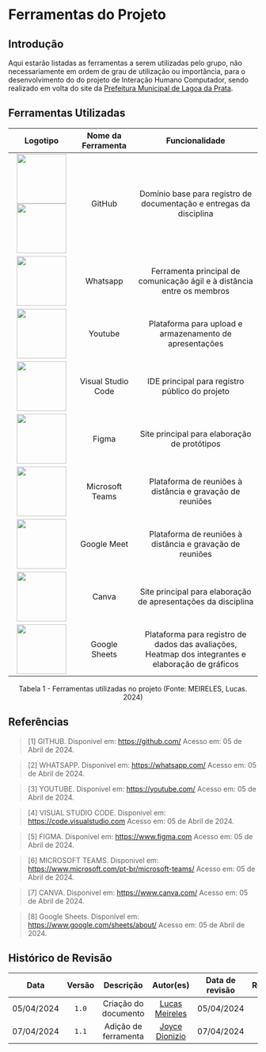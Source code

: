 # Ferramentas do Projeto

## Introdução
Aqui estarão listadas as ferramentas a serem utilizadas pelo grupo, não necessariamente em ordem de grau de utilização ou importância, para o desenvolvimento do do projeto de Interação Humano Computador, sendo realizado em volta do site da [Prefeitura Municipal de Lagoa da Prata](https://www.lagoadaprata.mg.gov.br/). 

## Ferramentas Utilizadas
|                                                                                                                                                                                              Logotipo                                                                                                                                                                                               | Nome da Ferramenta |                                           Funcionalidade                                           |
| :-------------------------------------------------------------------------------------------------------------------------------------------------------------------------------------------------------------------------------------------------------------------------------------------------------------------------------------------------------------------------------------------------: | :----------------: | :------------------------------------------------------------------------------------------------: |
| <img src="https://raw.githubusercontent.com/Interacao-Humano-Computador/2024.1-Prefeitura-Lagoa-da-Prata/main/docs/assets/images/icons/icon-githublight.png#only-light" width="100" height="100"> </img> <img src="https://raw.githubusercontent.com/Interacao-Humano-Computador/2024.1-Prefeitura-Lagoa-da-Prata/main/docs/assets/images/icons/icon-githubdark.png#only-dark" width="100" height="100"> </img> |       GitHub       |                Domínio base para registro de documentação e entregas da disciplina                 |
|                                                                                                        <img src="https://raw.githubusercontent.com/Interacao-Humano-Computador/2024.1-Prefeitura-Lagoa-da-Prata/main/docs/assets/images/icons/icon-whatsapp.png" width="100" height="100"> </img>                                                                                                         |      Whatsapp      |              Ferramenta principal de comunicação ágil e à distância entre os membros               |
|                                                                                                         <img src="https://raw.githubusercontent.com/Interacao-Humano-Computador/2024.1-Prefeitura-Lagoa-da-Prata/main/docs/assets/images/icons/icon-youtube.png" width="100" height="100"> </img>                                                                                                         |      Youtube       |                      Plataforma para upload e armazenamento de apresentações                       |
|                                                                                                         <img src="https://raw.githubusercontent.com/Interacao-Humano-Computador/2024.1-Prefeitura-Lagoa-da-Prata/main/docs/assets/images/icons/icon-vscode.png" width="100" height="100"> </img>                                                                                                          | Visual Studio Code |                           IDE principal para registro público do projeto                           |
|                                                                                                          <img src="https://raw.githubusercontent.com/Interacao-Humano-Computador/2024.1-Prefeitura-Lagoa-da-Prata/main/docs/assets/images/icons/icon-figma.png" width="100" height="100"> </img>                                                                                                          |       Figma        |                            Site principal para elaboração de protótipos                            |
|                                                                                                          <img src="https://raw.githubusercontent.com/Interacao-Humano-Computador/2024.1-Prefeitura-Lagoa-da-Prata/main/docs/assets/images/icons/icon-teams.png" width="100" height="100"> </img>                                                                                                          |  Microsoft Teams   |                     Plataforma de reuniões à distância e gravação de reuniões                      |
|                                                                                                          <img src="https://raw.githubusercontent.com/Interacao-Humano-Computador/2024.1-Prefeitura-Lagoa-da-Prata/main/docs/assets/images/icons/icon-googlemeet.png" width="100" height="100"> </img>                                                                                                          |   Google Meet   |                     Plataforma de reuniões à distância e gravação de reuniões                      |
|                                                                                                          <img src="https://raw.githubusercontent.com/Interacao-Humano-Computador/2024.1-Prefeitura-Lagoa-da-Prata/main/docs/assets/images/icons/icon-canva.png" width="100" height="100"> </img>                                                                                                          |       Canva        |                   Site principal para elaboração de apresentações da disciplina                    |
|                                                                                                      <img src="https://raw.githubusercontent.com/Interacao-Humano-Computador/2024.1-Prefeitura-Lagoa-da-Prata/main/docs/assets/images/icons/icon-googlesheets.png" width="100" height="100"> </img>                                                                                                       |   Google Sheets    | Plataforma para registro de dados das avaliações, Heatmap dos integrantes e elaboração de gráficos |


<center> Tabela 1 - Ferramentas utilizadas no projeto (Fonte: MEIRELES, Lucas. 2024)</center>

## Referências

> [1] GITHUB. Disponivel em: https://github.com/ Acesso em: 05 de Abril de 2024. 

> [2] WHATSAPP. Disponivel em: https://whatsapp.com/ Acesso em: 05 de Abril de 2024. 

> [3] YOUTUBE. Disponivel em: https://youtube.com/ Acesso em: 05 de Abril de 2024.

> [4] VISUAL STUDIO CODE. Disponivel em: https://code.visualstudio.com Acesso em: 05 de Abril de 2024.

> [5] FIGMA. Disponivel em: https://www.figma.com Acesso em: 05 de Abril de 2024.

> [6] MICROSOFT TEAMS. Disponivel em: https://www.microsoft.com/pt-br/microsoft-teams/ Acesso em: 05 de Abril de 2024.

> [7] CANVA. Disponivel em: https://www.canva.com/ Acesso em: 05 de Abril de 2024.

> [8] Google Sheets. Disponivel em: https://www.google.com/sheets/about/ Acesso em: 05 de Abril de 2024.


## Histórico de Revisão

|    Data    | Versão |      Descrição       |                  Autor(es)                   | Data de revisão |                 Revisor(es)                 |
| :--------: | :----: | :------------------: | :------------------------------------------: | :-------------: | :-----------------------------------------: |
| 05/04/2024 | `1.0`  | Criação do documento | [Lucas Meireles](https://github.com/Katuner) |   05/04/2024    | [Pedro Lucas](https://github.com/lucasdray) |
| 07/04/2024 | `1.1`  | Adição de ferramenta |   [Joyce Dionizio](https://github.com/jdm)   |   07/04/2024    | [Pedro Lucas](https://github.com/lucasdray) |